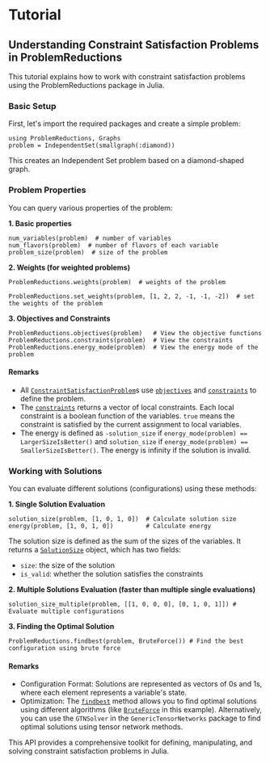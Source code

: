 # Tutorial

## Understanding Constraint Satisfaction Problems in ProblemReductions

This tutorial explains how to work with constraint satisfaction problems using the ProblemReductions package in Julia.

### Basic Setup
First, let's import the required packages and create a simple problem:
```@repl problem
using ProblemReductions, Graphs
problem = IndependentSet(smallgraph(:diamond))
```
This creates an Independent Set problem based on a diamond-shaped graph.

### Problem Properties
You can query various properties of the problem:

**1. Basic properties**
```@repl problem
num_variables(problem)  # number of variables
num_flavors(problem)  # number of flavors of each variable
problem_size(problem)  # size of the problem
```

**2. Weights (for weighted problems)**
```@repl problem
ProblemReductions.weights(problem)  # weights of the problem

ProblemReductions.set_weights(problem, [1, 2, 2, -1, -1, -2])  # set the weights of the problem
```

**3. Objectives and Constraints**
```@repl problem
ProblemReductions.objectives(problem)   # View the objective functions
ProblemReductions.constraints(problem)  # View the constraints
ProblemReductions.energy_mode(problem)  # View the energy mode of the problem
```

#### Remarks
- All [`ConstraintSatisfactionProblem`](@ref)s use [`objectives`](@ref) and [`constraints`](@ref) to define the problem.
- The [`constraints`](@ref) returns a vector of local constraints. Each local constraint is a boolean function of the variables. `true` means the constraint is satisfied by the current assignment to local variables.
- The energy is defined as `-solution_size` if `energy_mode(problem) == LargerSizeIsBetter()` and `solution_size` if `energy_mode(problem) == SmallerSizeIsBetter()`. The energy is infinity if the solution is invalid.

### Working with Solutions
You can evaluate different solutions (configurations) using these methods:

**1. Single Solution Evaluation**

```@repl problem
solution_size(problem, [1, 0, 1, 0])  # Calculate solution size
energy(problem, [1, 0, 1, 0])         # Calculate energy
```
The solution size is defined as the sum of the sizes of the variables. It returns a [`SolutionSize`](@ref) object, which has two fields:
  - `size`: the size of the solution
  - `is_valid`: whether the solution satisfies the constraints

**2. Multiple Solutions Evaluation (faster than multiple single evaluations)**
```@repl problem
solution_size_multiple(problem, [[1, 0, 0, 0], [0, 1, 0, 1]]) # Evaluate multiple configurations
```

**3. Finding the Optimal Solution**
```@repl problem
ProblemReductions.findbest(problem, BruteForce()) # Find the best configuration using brute force
```

#### Remarks
- Configuration Format: Solutions are represented as vectors of 0s and 1s, where each element represents a variable's state.
- Optimization: The [`findbest`](@ref) method allows you to find optimal solutions using different algorithms (like [`BruteForce`](@ref) in this example). Alternatively, you can use the `GTNSolver` in the `GenericTensorNetworks` package to find optimal solutions using tensor network methods.

This API provides a comprehensive toolkit for defining, manipulating, and solving constraint satisfaction problems in Julia.